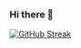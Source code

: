 ### Hi there 👋

[![GitHub Streak](https://streak-stats.demolab.com?user=dawidurbanski&theme=dark&hide_border=true&background=22272E&stroke=485361)](https://git.io/streak-stats)

